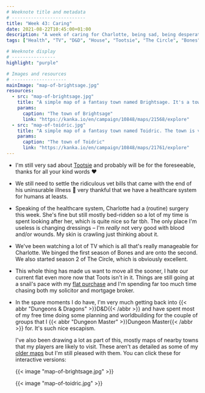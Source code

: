 ```yaml
---
# Weeknote title and metadata
# ---------------------------
title: "Week 43: Caring"
date: 2021-08-22T10:45:00+01:00
description: "A week of caring for Charlotte, being sad, being desperate to move house, drawing D&D maps, and binge-watching Bones and The Circle."
tags: ["Health", "TV", "D&D", "House", "Tootsie", "The Circle", "Bones"]

# Weeknote display
# ----------------
highlight: "purple"

# Images and resources
# --------------------
mainImage: "map-of-brightsage.jpg"
resources:
  - src: "map-of-brightsage.jpg"
    title: "A simple map of a fantasy town named Brightsage. It's a town at the meeting of two rivers and has a large east–west trade route going through it."
    params:
      caption: "The town of Brightsage"
      link: "https://kanka.io/en/campaign/10848/maps/21568/explore"
  - src: "map-of-toidric.jpg"
    title: "A simple map of a fantasy town named Toidric. The town is very small, it's built on a crossroad so it's mostly a stop-off point for travellers."
    params:
      caption: "The town of Toidric"
      link: "https://kanka.io/en/campaign/10848/maps/21761/explore"
---
```


  * I'm still very sad about [Tootsie](/weeknotes/42/) and probably will be for the foreseeable, thanks for all your kind words :heart:
  
  * We still need to settle the ridiculous vet bills that came with the end of his uninsurable illness :grimacing: very thankful that we have a healthcare system for humans at leasts.

  * Speaking of the healthcare system, Charlotte had a (routine) surgery this week. She's fine but still mostly bed-ridden so a lot of my time is spent looking after her, which is quite nice so far tbh. The only place I'm useless is changing dressings – I'm _really_ not very good with blood and/or wounds. My skin is crawling just thinking about it.

  * We've been watching a lot of TV which is all that's really manageable for Charlotte. We binged the first season of Bones and are onto the second. We also started season 2 of The Circle, which is obviously excellent.

  * This whole thing has made us want to move all the sooner, I hate our current flat even more now that Toots isn't in it. Things are still going at a snail's pace with my [flat purchase](/tags/house/) and I'm spending far too much time chasing both my solicitor and mortgage broker.

  * In the spare moments I do have, I'm very much getting back into {{< abbr "Dungeons & Dragons" >}}D&amp;D{{< /abbr >}} and have spent most of my free time doing some planning and worldbuilding for the couple of groups that I {{< abbr "Dungeon Master" >}}Dungeon Master{{< /abbr >}} for. It's such nice escapism.
  
    I've also been drawing a lot as part of this, mostly maps of nearby towns that my players are likely to visit. These aren't as detailed as some of my [older maps](https://kanka.io/en/campaign/10848/maps/21623/explore) but I'm still pleased with them. You can click these for interactive versions:

    {{< image "map-of-brightsage.jpg" >}}

    {{< image "map-of-toidric.jpg" >}}
